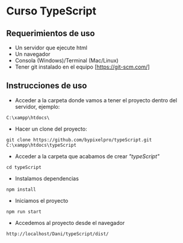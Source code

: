 # Curso TypeScript

## Requerimientos de uso
- Un servidor que ejecute html
- Un navegador
- Consola (Windows)/Terminal (Mac/Linux)
- Tener git instalado en el equipo [https://git-scm.com/]
## Instrucciones de uso
- Acceder a la carpeta donde vamos a tener el proyecto dentro del servidor, ejemplo:
```
C:\xampp\htdocs\
```
- Hacer un clone del proyecto:
```
git clone https://github.com/bypixelpro/typeScript.git C:\xampp\htdocs\typeScript
```
- Acceder a la carpeta que acabamos de crear _"typeScript"_
```
cd typeScript
```
- Instalamos dependencias
``` 
npm install
```
- Iniciamos el proyecto
``` 
npm run start
```
- Accedemos al proyecto desde el navegador
``` 
http://localhost/Dani/typeScript/dist/
```